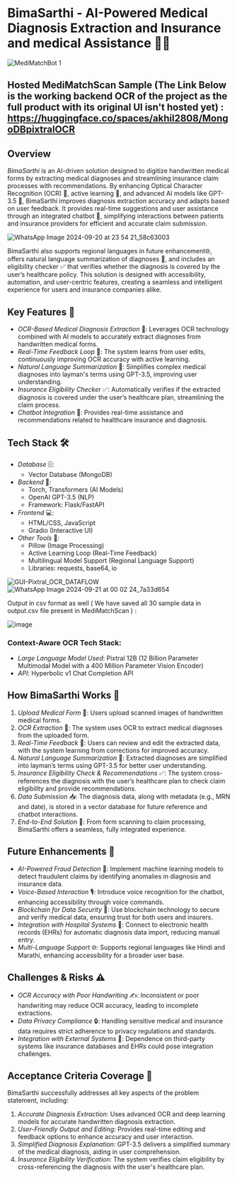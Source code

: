 # BimaSarthi - AI-Powered Medical Diagnosis Extraction and Insurance and medical Assistance 🏥💡
![MediMatchBot 1](https://github.com/user-attachments/assets/e6307b89-002f-4ec1-bd1f-9fc0b3eef6ab)

## Hosted MediMatchScan Sample (The Link Below is the working backend OCR of the project as the full product with its original UI isn't hosted yet) : https://huggingface.co/spaces/akhil2808/MongoDBpixtralOCR


## Overview
*BimaSarthi* is an AI-driven solution designed to digitize handwritten medical forms by extracting medical diagnoses and streamlining insurance claim processes with recommendations. By enhancing Optical Character Recognition (OCR) 📝, active learning 🔄, and advanced AI models like GPT-3.5 🧠, BimaSarthi improves diagnosis extraction accuracy and adapts based on user feedback. It provides real-time suggestions and user assistance through an integrated chatbot 💬, simplifying interactions between patients and insurance providers for efficient and accurate claim submission.

![WhatsApp Image 2024-09-20 at 23 54 21_58c63003](https://github.com/user-attachments/assets/786ce641-68aa-4484-a171-534518fe6f42)




BimaSarthi also supports regional languages  in future enhancement🌐, offers natural language summarization of diagnoses 🧠, and includes an eligibility checker ✅ that verifies whether the diagnosis is covered by the user’s healthcare policy. This solution is designed with accessibility, automation, and user-centric features, creating a seamless and intelligent experience for users and insurance companies alike.

## Key Features 🔑
- *OCR-Based Medical Diagnosis Extraction* 📝: Leverages OCR technology combined with AI models to accurately extract diagnoses from handwritten medical forms.
- *Real-Time Feedback Loop* 🔄: The system learns from user edits, continuously improving OCR accuracy with active learning.
- *Natural Language Summarization* 🧠: Simplifies complex medical diagnoses into layman's terms using GPT-3.5, improving user understanding.
- *Insurance Eligibility Checker* ✅: Automatically verifies if the extracted diagnosis is covered under the user’s healthcare plan, streamlining the claim process.
- *Chatbot Integration* 💬: Provides real-time assistance and recommendations related to healthcare insurance and diagnosis.

## Tech Stack 🛠
- *Database* 🗄: 
  - Vector Database (MongoDB)
- *Backend* 🔧:
  - Torch, Transformers (AI Models)
  - OpenAI GPT-3.5 (NLP)
  - Framework: Flask/FastAPI
- *Frontend* 💻:
  - HTML/CSS, JavaScript
  - Gradio (Interactive UI)
- *Other Tools* 🧰:
  - Pillow (Image Processing)
  - Active Learning Loop (Real-Time Feedback)
  - Multilingual Model Support (Regional Language Support)
  - Libraries: requests, base64, io
 
![GUI-Pixtral_OCR_DATAFLOW](https://github.com/user-attachments/assets/d423413a-9954-4dd9-ba91-e3b1c78c3f3c)
![WhatsApp Image 2024-09-21 at 00 02 24_7a33d654](https://github.com/user-attachments/assets/00c1e1af-6f1f-4020-976e-764456b01c18)

Output in csv format as well ( We have saved all 30 sample data in output.csv file present in MediMatchScan ) :

![image](https://github.com/user-attachments/assets/7eaae952-a1df-4084-be86-f601bfebe864)



### Context-Aware OCR Tech Stack:
- *Large Language Model Used*: Pixtral 12B (12 Billion Parameter Multimodal Model with a 400 Million Parameter Vision Encoder)
- *API*: Hyperbolic v1 Chat Completion API

## How BimaSarthi Works 🏥
1. *Upload Medical Form* 📄: Users upload scanned images of handwritten medical forms.
2. *OCR Extraction* 📝: The system uses OCR to extract medical diagnoses from the uploaded form.
3. *Real-Time Feedback* 🔄: Users can review and edit the extracted data, with the system learning from corrections for improved accuracy.
4. *Natural Language Summarization* 🧠: Extracted diagnoses are simplified into layman’s terms using GPT-3.5 for better user understanding.
5. *Insurance Eligibility Check & Recommendations* ✅: The system cross-references the diagnosis with the user’s healthcare plan to check claim eligibility and provide recommendations.
6. *Data Submission* 📥: The diagnosis data, along with metadata (e.g., MRN and date), is stored in a vector database for future reference and chatbot interactions.
7. *End-to-End Solution* 🔄: From form scanning to claim processing, BimaSarthi offers a seamless, fully integrated experience.

## Future Enhancements 🔮
- *AI-Powered Fraud Detection* 🚨: Implement machine learning models to detect fraudulent claims by identifying anomalies in diagnosis and insurance data.
- *Voice-Based Interaction* 🎙: Introduce voice recognition for the chatbot, enhancing accessibility through voice commands.
- *Blockchain for Data Security* 🔐: Use blockchain technology to secure and verify medical data, ensuring trust for both users and insurers.
- *Integration with Hospital Systems* 🏥: Connect to electronic health records (EHRs) for automatic diagnosis data import, reducing manual entry.
- *Multi-Language Support* 🌐: Supports regional languages like Hindi and Marathi, enhancing accessibility for a broader user base.

## Challenges & Risks ⚠
- *OCR Accuracy with Poor Handwriting* ✍: Inconsistent or poor handwriting may reduce OCR accuracy, leading to incomplete extractions.
- *Data Privacy Compliance* 🔒: Handling sensitive medical and insurance data requires strict adherence to privacy regulations and standards.
- *Integration with External Systems* 🔗: Dependence on third-party systems like insurance databases and EHRs could pose integration challenges.

## Acceptance Criteria Coverage 🎯
BimaSarthi successfully addresses all key aspects of the problem statement, including:
1. *Accurate Diagnosis Extraction*: Uses advanced OCR and deep learning models for accurate handwritten diagnosis extraction.
2. *User-Friendly Output and Editing*: Provides real-time editing and feedback options to enhance accuracy and user interaction.
3. *Simplified Diagnosis Explanation*: GPT-3.5 delivers a simplified summary of the medical diagnosis, aiding in user comprehension.
4. *Insurance Eligibility Verification*: The system verifies claim eligibility by cross-referencing the diagnosis with the user's healthcare plan.
